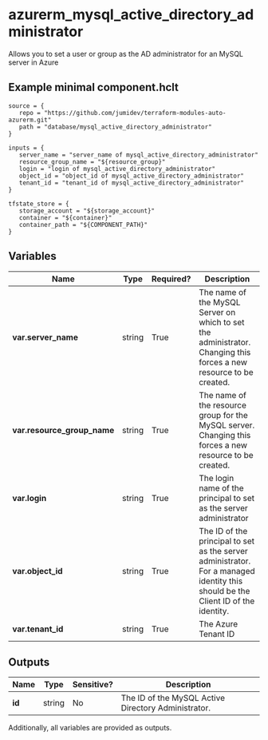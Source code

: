 # azurerm_mysql_active_directory_administrator

Allows you to set a user or group as the AD administrator for an MySQL server in Azure

## Example minimal component.hclt

```hcl
source = {
   repo = "https://github.com/jumidev/terraform-modules-auto-azurerm.git" 
   path = "database/mysql_active_directory_administrator" 
}

inputs = {
   server_name = "server_name of mysql_active_directory_administrator" 
   resource_group_name = "${resource_group}" 
   login = "login of mysql_active_directory_administrator" 
   object_id = "object_id of mysql_active_directory_administrator" 
   tenant_id = "tenant_id of mysql_active_directory_administrator" 
}

tfstate_store = {
   storage_account = "${storage_account}" 
   container = "${container}" 
   container_path = "${COMPONENT_PATH}" 
}

```

## Variables

| Name | Type | Required? |  Description |
| ---- | ---- | --------- |  ----------- |
| **var.server_name** | string | True | The name of the MySQL Server on which to set the administrator. Changing this forces a new resource to be created. | 
| **var.resource_group_name** | string | True | The name of the resource group for the MySQL server. Changing this forces a new resource to be created. | 
| **var.login** | string | True | The login name of the principal to set as the server administrator | 
| **var.object_id** | string | True | The ID of the principal to set as the server administrator. For a managed identity this should be the Client ID of the identity. | 
| **var.tenant_id** | string | True | The Azure Tenant ID | 



## Outputs

| Name | Type | Sensitive? | Description |
| ---- | ---- | --------- | --------- |
| **id** | string | No  | The ID of the MySQL Active Directory Administrator. | 

Additionally, all variables are provided as outputs.
